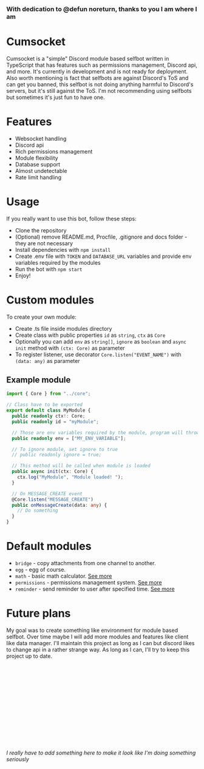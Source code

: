 ### With dedication to @defun noreturn, thanks to you I am where I am

# Cumsocket
Cumsocket is a "simple" Discord module based selfbot written in TypeScript that has features such as permissions management, Discord api, and more. It's currently in development and is not ready for deployment. Also worth mentioning is fact that selfbots are against Discord's ToS and can get you banned, this selfbot is not doing anything harmful to Discord's servers, but it's still against the ToS. I'm not recommending using selfbots but sometimes it's just fun to have one.

# Features
- Websocket handling
- Discord api
- Rich permissions management
- Module flexibility
- Database support
- Almost undetectable
- Rate limit handling

# Usage
If you really want to use this bot, follow these steps:
- Clone the repository
- (Optional) remove README.md, Procfile, .gitignore and docs folder - they are not necessary
- Install dependencies with `npm install`
- Create .env file with `TOKEN` and `DATABASE_URL` variables and provide env variables required by the modules
- Run the bot with `npm start`
- Enjoy!

# Custom modules
To create your own module:
- Create .ts file inside modules directory
- Create class with public properties `id` as `string`, `ctx` as `Core`
- Optionally you can add `env` as `string[]`, `ignore` as `boolean` and `async init` method with `(ctx: Core)` as parameter
- To register listener, use decorator `Core.listen("EVENT_NAME")` with `(data: any)` as parameter

## Example module
```ts
import { Core } from "../core";

// Class have to be exported
export default class MyModule {
  public readonly ctx!: Core;
  public readonly id = "myModule";

  // Those are env variables required by the module, program will throw error if they are not provided
  public readonly env = ["MY_ENV_VARIABLE"];

  // To ignore module, set ignore to true
  // public readonly ignore = true;

  // This method will be called when module is loaded
  public async init(ctx: Core) {
    ctx.log("MyModule", "Module loaded! ");
  }

  // On MESSAGE_CREATE event
  @Core.listen("MESSAGE_CREATE")
  public onMessageCreate(data: any) {
    // Do something
  }
}
```

# Default modules
- `bridge` - copy attachments from one channel to another.
- `egg` - egg of course.
- `math` - basic math calculator. [See more](docs/math.md)
- `permissions` - permissions management system. [See more](docs/permissions.md)
- `reminder` - send reminder to user after specified time. [See more](docs/reminder.md)


# Future plans
My goal was to create something like environment for module based selfbot. Over time maybe I will add more modules and features like client like data manager. I'll maintain this project as long as I can but discord likes to change api in a rather strange way. As long as I can, I'll try to keep this project up to date.



<br>
<br>
<br>
<br>
<br>
<br>
<br>
<br>
<br>
<br>
<br>
<br>

###### I really have to add something here to make it look like I'm doing something seriously

